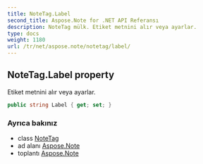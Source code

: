 ```yaml
---
title: NoteTag.Label
second_title: Aspose.Note for .NET API Referansı
description: NoteTag mülk. Etiket metnini alır veya ayarlar.
type: docs
weight: 1180
url: /tr/net/aspose.note/notetag/label/
---
```

## NoteTag.Label property

Etiket metnini alır veya ayarlar.

```csharp
public string Label { get; set; }
```

### Ayrıca bakınız

* class [NoteTag](../)
* ad alanı [Aspose.Note](../../notetag/)
* toplantı [Aspose.Note](../../../)


